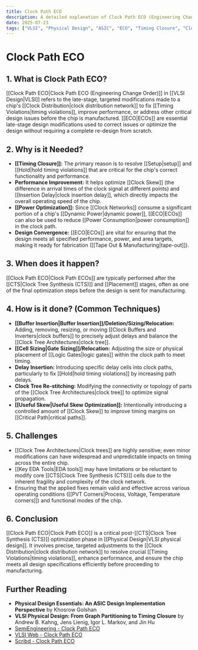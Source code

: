 ```yaml
---
title: Clock Path ECO
description: A detailed explanation of Clock Path ECO (Engineering Change Order) in VLSI, its purpose, when it happens, how it's done, and associated challenges.
date: 2025-07-23
tags: ["VLSI", "Physical Design", "ASIC", "ECO", "Timing Closure", "Clocking"]
---
```


# Clock Path ECO

## 1. What is Clock Path ECO?

[[Clock Path ECO|Clock Path ECO (Engineering Change Order)]] in [[VLSI Design|VLSI]] refers to the late-stage, targeted modifications made to a chip's [[Clock Distribution|clock distribution network]] to fix [[Timing Violations|timing violations]], improve performance, or address other critical design issues before the chip is manufactured. [[ECO|ECOs]] are essential late-stage design modifications used to correct issues or optimize the design without requiring a complete re-design from scratch.

## 2. Why is it Needed?

*   **[[Timing Closure]]:** The primary reason is to resolve [[Setup|setup]] and [[Hold|hold timing violations]] that are critical for the chip's correct functionality and performance.
*   **Performance Improvement:** It helps optimize [[Clock Skew]] (the difference in arrival times of the clock signal at different points) and [[Insertion Delay|clock insertion delay]], which directly impacts the overall operating speed of the chip.
*   **[[Power Optimization]]:** Since [[Clock Networks]] consume a significant portion of a chip's [[Dynamic Power|dynamic power]], [[ECO|ECOs]] can also be used to reduce [[Power Consumption|power consumption]] in the clock path.
*   **Design Convergence:** [[ECO|ECOs]] are vital for ensuring that the design meets all specified performance, power, and area targets, making it ready for fabrication ([[Tape Out & Manufacturing|tape-out]]).

## 3. When does it happen?

[[Clock Path ECO|Clock Path ECOs]] are typically performed after the [[CTS|Clock Tree Synthesis (CTS)]] and [[Placement]] stages, often as one of the final optimization steps before the design is sent for manufacturing.

## 4. How is it done? (Common Techniques)

*   **[[Buffer Insertion|Buffer Insertion]]/Deletion/Sizing/Relocation:** Adding, removing, resizing, or moving [[Clock Buffers and Inverters|clock buffers]] to precisely adjust delays and balance the [[Clock Tree Architectures|clock tree]].
*   **[[Cell Sizing|Gate Sizing]]/Relocation:** Adjusting the size or physical placement of [[Logic Gates|logic gates]] within the clock path to meet timing.
*   **Delay Insertion:** Introducing specific delay cells into clock paths, particularly to fix [[Hold|hold timing violations]] by increasing path delays.
*   **Clock Tree Re-stitching:** Modifying the connectivity or topology of parts of the [[Clock Tree Architectures|clock tree]] to optimize signal propagation.
*   **[[Useful Skew|Useful Skew Optimization]]:** Intentionally introducing a controlled amount of [[Clock Skew]] to improve timing margins on [[Critical Path|critical paths]].

## 5. Challenges

*   [[Clock Tree Architectures|Clock trees]] are highly sensitive; even minor modifications can have widespread and unpredictable impacts on timing across the entire chip.
*   [[Key EDA Tools|EDA tools]] may have limitations or be reluctant to modify core [[CTS|Clock Tree Synthesis (CTS)]] cells due to the inherent fragility and complexity of the clock network.
*   Ensuring that the applied fixes remain valid and effective across various operating conditions ([[PVT Corners|Process, Voltage, Temperature corners]]) and functional modes of the chip.

## 6. Conclusion

[[Clock Path ECO|Clock Path ECO]] is a critical post-[[CTS|Clock Tree Synthesis (CTS)]] optimization phase in [[Physical Design|VLSI physical design]]. It involves precise, targeted adjustments to the [[Clock Distribution|clock distribution network]] to resolve crucial [[Timing Violations|timing violations]], enhance performance, and ensure the chip meets all design specifications efficiently before proceeding to manufacturing.

## Further Reading

*   **Physical Design Essentials: An ASIC Design Implementation Perspective** by Khosrow Golshan
*   **VLSI Physical Design: From Graph Partitioning to Timing Closure** by Andrew B. Kahng, Jens Lienig, Igor L. Markov, and Jin Hu
*   [SemiEngineering - Clock Path ECO](https://semiengineering.com/clock-path-eco/)
*   [VLSI Web - Clock Path ECO](https://vlsiweb.com/clock-path-eco/)
*   [Scribd - Clock Path ECO](https://www.scribd.com/document/439000000/Clock-Path-ECO)